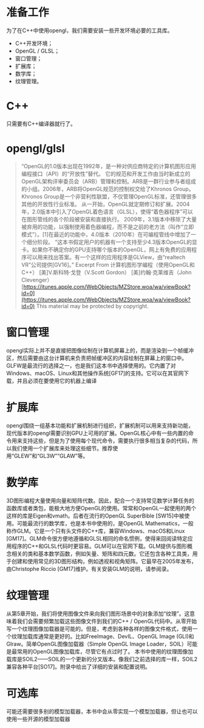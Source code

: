 # 准备工作

为了在C++中使用opengl，我们需要安装一些开发环境必要的工具库。

- C++开发环境；
- OpenGL / GLSL；
- 窗口管理；
- 扩展库；
- 数学库；
- 纹理管理。
# C++
只需要有C++编译器就行了。
# opengl/glsl
> “OpenGL的1.0版本出现在1992年，是一种对供应商特定的计算机图形应用编程接口（API）的“开放性”替代。
>   它的规范和开发工作由当时新成立的OpenGL架构评审委员会（ARB）管理和控制。ARB是一群行业参与者组成的小组。2006年，ARB将OpenGL规范的控制权交给了Khronos Group。Khronos Group是一个非营利性联盟，不仅管理OpenGL标准，还管理很多其他的开放性行业标准。
>   从一开始，OpenGL就定期修订和扩展。2004年，2.0版本中引入了OpenGL着色语言（GLSL），使得“着色器程序”可以在图形管线的各个阶段被安装和直接执行。
>   2009年，3.1版本中移除了大量被弃用的功能，以强制使用着色器编程，而不是之前的老方法（叫作“立即模式”）。[1]在最近的功能中，4.0版本（2010年）在可编程管线中增加了一个细分阶段。
>   “这本书假定用户的机器有一个支持至少4.3版本OpenGL的显卡。如果你不确定你的GPU支持哪个版本的OpenGL，网上有免费的应用程序可以用来找出答案。有一个这样的应用程序是GLView，由“realtech VR”公司提供[GV16]。”
> Excerpt From
> 计算机图形学编程（使用OpenGL和C++）
> [美]V.斯科特·戈登（V.Scott Gordon） [美]约翰·克莱维吉（John Clevenger）
> [https://itunes.apple.com/WebObjects/MZStore.woa/wa/viewBook?id=0](https://itunes.apple.com/WebObjects/MZStore.woa/wa/viewBook?id=0)
> This material may be protected by copyright.

# 窗口管理
opengl实际上并不是直接把图像绘制在计算机屏幕上的，而是渲染到一个帧缓冲区，然后需要由这台计算机来负责把帧缓冲区的内容绘制在屏幕上的窗口中。
GLFW是最流行的选择之一，也是我们这本书中选择使用的。它内置了对Windows、macOS、Linux和其他操作系统[GF17]的支持。它可以在其官网下载，并且必须在要使用它的机器上编译
# 扩展库
opengl围绕一组基本功能和扩展机制进行组织，扩展机制可以用来支持新功能，现代版本的opengl需要识别GPU上可用的扩展。OpenGL核心中有一些内置的命令用来支持这些，但是为了使用每个现代命令，需要执行很多相当复杂的代码，所以我们使用一个扩展库来处理这些细节。推荐使用“GLEW”和“GL3W”“GLAW”等。
# 数学库
3D图形编程大量使用向量和矩阵代数。因此，配合一个支持常见数学计算任务的函数库或者类包，能极大地方便OpenGL的使用。常常和OpenGL一起使用的两个这样的库是Eigen和vmath。后者在流行的OpenGL SuperBible [SW15]中被使用。可能最流行的数学库，也是本书中使用的，是OpenGL Mathematics，一般称作GLM。它是一个只有头文件的C++库，兼容Windows、macOS和Linux [GM17]。GLM命令很方便地遵循和GLSL相同的命名惯例，使得来回阅读特定应用程序的C++和GLSL代码时更容易。GLM可以在官网下载。GLM提供与图形概念相关的类和基本数学函数，例如矢量、矩阵和四元数。它还包含各种工具类，用于创建和使用常见的3D图形结构，例如透视和视角矩阵。它最早在2005年发布，由Christophe Riccio [GM17]维护。有关安装GLM的说明，请参阅录。
# 纹理管理
从第5章开始，我们将使用图像文件来向我们图形场景中的对象添加“纹理”。这意味着我们会需要频繁加载这些图像文件到我们的C++ / OpenGL代码中。从零开始写一个纹理图像加载器是可能的。但是，考虑到各种各样的图像文件格式，使用一个纹理加载库通常是更好的。比如FreeImage、DevIL、OpenGL Image (GLI)和Glraw。简单OpenGL图像加载器（Simple OpenGL Image Loader，SOIL）可能是最常用的OpenGL图像加载库，尽管它有点过时了。
本书中使用的纹理图像加载库是SOIL2——SOIL的一个更新的分叉版本。像我们之前选择的库一样，SOIL2兼容各种平台[SO17]。附录中给出了详细的安装和配置说明。
# 可选库
可能还需要很多别的模型加载器，本书中会从零实现一个模型加载器，但让也可以使用一些开源的模型加载器

